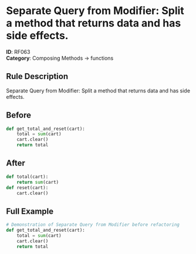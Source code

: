 # Separate Query from Modifier: Split a method that returns data and has side effects.

**ID**: RF063  
**Category**: Composing Methods → functions

## Rule Description
Separate Query from Modifier: Split a method that returns data and has side effects.

## Before
```python
def get_total_and_reset(cart):
    total = sum(cart)
    cart.clear()
    return total
```

## After  
```python
def total(cart):
    return sum(cart)
def reset(cart):
    cart.clear()
```

## Full Example
```python
# Demonstration of Separate Query from Modifier before refactoring
def get_total_and_reset(cart):
    total = sum(cart)
    cart.clear()
    return total
```
